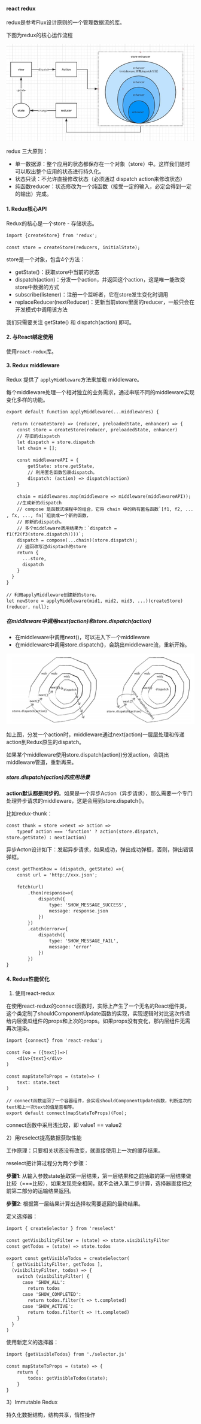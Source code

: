 #### react redux

redux是参考Flux设计原则的一个管理数据流的库。

下图为redux的核心运作流程

![](/assets/redux.png)


redux 三大原则： 

* 单一数据源：整个应用的状态都保存在一个对象（store）中。这样我们随时可以取出整个应用的状态进行持久化。
* 状态只读：不允许直接修改状态（必须通过 dispatch action来修改状态）
* 纯函数reducer：状态修改为一个纯函数（接受一定的输入，必定会得到一定的输出）完成。

#### 1. Redux核心API

Redux的核心是一个store - 存储状态。

```
import {createStore} from 'redux';

const store = createStore(reducers, initialState);
```

store是一个对象，包含4个方法：
* getState()：获取store中当前的状态
* dispatch(action)：分发一个action，并返回这个action，这是唯一能改变store中数据的方式
* subscribe(listener)：注册一个监听者，它在store发生变化时调用
* replaceReducer(nextReducer)：更新当前store里面的reducer，一般只会在开发模式中调用该方法

我们只需要关注 getState() 和 dispatch(action) 即可。

#### 2. 与React绑定使用

使用`react-redux`库。

#### 3. Redux middleware

Redux 提供了 `applyMiddleware`方法来加载 middleware。

每个middleware处理一个相对独立的业务需求，通过串联不同的middleware实现变化多样的功能。

```
export default function applyMiddleware(...middlewares) {

  return (createStore) => (reducer, preloadedState, enhancer) => {
    const store = createStore(reducer, preloadedState, enhancer)
    // 存旧的dispatch 
    let dispatch = store.dispatch  
    let chain = [];

    const middlewareAPI = {
        getState: store.getState,
        // 利用匿名函数包裹dispatch。
        dispatch: (action) => dispatch(action)
    }

    chain = middlewares.map(middleware => middleware(middlewareAPI));
    //生成新的dispatch
    // compose 是函数式编程中的组合，它将 chain 中的所有匿名函数`[f1, f2, ... , fx, ..., fn]`组装成一个新的函数，
    // 即新的dispatch。
    // 多个middleware调用结果为：`dispatch = f1(f2(f3(store.dispatch))))`;
    dispatch = compose(...chain)(store.dispatch);    
    // 返回改写过disptach的store
    return {
      ...store,
      dispatch
    }
  }
}

// 利用applyMiddleware创建新的store。
let newStore = applyMiddleware(mid1, mid2, mid3, ...)(createStore)(reducer, null);
```

##### 在middleware中调用next(action)和store.dispatch(action)

* 在middleware中调用next()，可以进入下一个middleware
* 在middleware中调用store.dispatch()，会跳出middleware流，重新开始。

![](/assets/redux.jpg)

如上图，分发一个action时，middleware通过next(action)一层层处理和传递action到Redux原生的dispatch。

如果某个middleware使用store.dispatch(action))分发action，会跳出middleware管道，重新再来。

##### store.dispatch(action)的应用场景

**action默认都是同步的**。如果是一个异步Action（异步请求），那么需要一个专门处理异步请求的middleware，这是会用到store.dispatch()。

比如redux-thunk：
```
const thunk = store =>next => action =>
    typeof action === 'function' ? action(store.dispatch, store.getState) : next(action)
```

异步Acton设计如下：发起异步请求，如果成功，弹出成功弹框，否则，弹出错误弹框。
```
const getThenShow = (dispatch, getState) =>{
    const url = 'http://xxx.json';

    fetch(url)
        .then(response=>{
            dispatch({
                type: 'SHOW_MESSAGE_SUCCESS',
                message: response.json
            })
        })
        .catch(error=>{
            dispatch({
                type: 'SHOW_MESSAGE_FAIL',
                message: 'error'
            })
        })
}
```

#### 4. Redux性能优化

1) 使用react-redux

在使用react-redux的connect函数时，实际上产生了一个无名的React组件类，这个类定制了shouldComponentUpdate函数的实现，实现逻辑时对比这次传递给内层傻瓜组件的props和上次的props。如果props没有变化，那内层组件无需再次渲染。

```
import {connect} from 'react-redux';

const Foo = ({text})=>(
    <div>{text}</div>
)

const mapStateToProps = (state)=> (
    text: state.text
)

// connect函数返回了一个容器组件，会实现shouldComponentUpdate函数，判断这次的text和上一次text的值是否相等。
export default connect(mapStateToProps)(Foo);
```

connect函数中采用浅比较，即 value1 == value2


2）用reselect提高数据获取性能

工作原理：只要相关状态没有改变，就直接使用上一次的缓存结果。

reselect把计算过程分为两个步骤：

**步骤1**: 从输入参数state抽取第一层结果，第一层结果和之前抽取的第一层结果做比较（===比较），如果发现完全相同，就不会进入第二步计算，选择器直接把之前第二部分的运输结果返回。

**步骤2**: 根据第一层结果计算出选择权需要返回的最终结果。

定义选择器：
```
import { createSelector } from 'reselect'

const getVisibilityFilter = (state) => state.visibilityFilter
const getTodos = (state) => state.todos

export const getVisibleTodos = createSelector(
  [ getVisibilityFilter, getTodos ],
  (visibilityFilter, todos) => {
    switch (visibilityFilter) {
      case 'SHOW_ALL':
        return todos
      case 'SHOW_COMPLETED':
        return todos.filter(t => t.completed)
      case 'SHOW_ACTIVE':
        return todos.filter(t => !t.completed)
    }
  }
)
```

使用新定义的选择器：

```
import {getVisibleTodos} from './selector.js'

const mapStateToProps = (state) => {
    return {
        todos: getVisibleTodos(state);
    }
}
```

3）Immutable Redux

持久化数据结构，结构共享，惰性操作